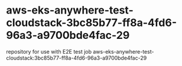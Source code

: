 # aws-eks-anywhere-test-cloudstack-3bc85b77-ff8a-4fd6-96a3-a9700bde4fac-29
repository for use with E2E test job aws-eks-anywhere-test-cloudstack:3bc85b77-ff8a-4fd6-96a3-a9700bde4fac-29
